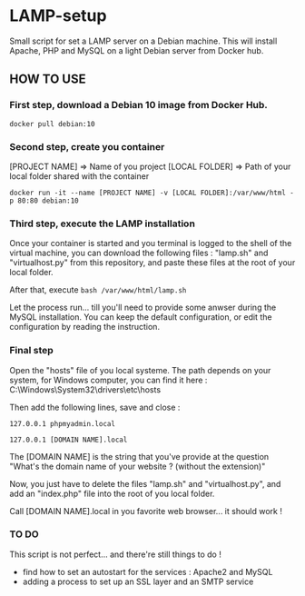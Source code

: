 # LAMP-setup
Small script for set a LAMP server on a Debian machine. This will install Apache, PHP and MySQL on a light Debian server from Docker hub.

## HOW TO USE

### First step, download a Debian 10 image from Docker Hub.

`docker pull debian:10`

### Second step, create you container
[PROJECT NAME] => Name of you project
[LOCAL FOLDER] => Path of your local folder shared with the container

`docker run -it --name [PROJECT NAME] -v [LOCAL FOLDER]:/var/www/html -p 80:80 debian:10`

### Third step, execute the LAMP installation
Once your container is started and you terminal is logged to the shell of the virtual machine, you can
download the following files : "lamp.sh" and "virtualhost.py" from this repository, and paste these files at the root of your local folder.

After that, execute `bash /var/www/html/lamp.sh`

Let the process run... till you'll need to provide some anwser during the MySQL installation.
You can keep the default configuration, or edit the configuration by reading the instruction.

### Final step
Open the "hosts" file of you local systeme.
The path depends on your system, for Windows computer, you can find it here : C:\Windows\System32\drivers\etc\hosts

Then add the following lines, save and close :

`127.0.0.1 phpmyadmin.local`

`127.0.0.1 [DOMAIN NAME].local`

The [DOMAIN NAME] is the string that you've provide at the question "What's the domain name of your website ? (without the extension)"

Now, you just have to delete the files "lamp.sh" and "virtualhost.py", and add an "index.php" file into the root of you local folder.

Call [DOMAIN NAME].local in you favorite web browser... it should work !

### TO DO
This script is not perfect... and there're still things to do !
* find how to set an autostart for the services : Apache2 and MySQL
* adding a process to set up an SSL layer and an SMTP service
